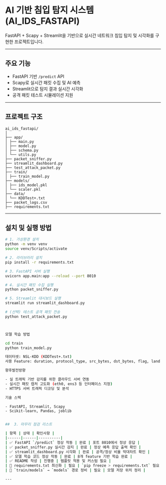 #  AI 기반 침입 탐지 시스템 (AI_IDS_FASTAPI)

FastAPI + Scapy + Streamlit을 기반으로 실시간 네트워크 침입 탐지 및 시각화를 구현한 프로젝트입니다.

---

##  주요 기능
- FastAPI 기반 `/predict` API
- Scapy로 실시간 패킷 수집 및 AI 예측
- Streamlit으로 탐지 결과 실시간 시각화
- 공격 패킷 테스트 시뮬레이션 지원

---

##  프로젝트 구조

```
ai_ids_fastapi/
│
├── app/
│ ├── main.py
│ ├── model.py
│ ├── schema.py
│ └── utils.py
├── packet_sniffer.py
├── streamlit_dashboard.py
├── test_attack_packet.py
├── train/
│ ├── train_model.py
├── models/
│ ├── ids_model.pkl
│ └── scaler.pkl
├── data/
│ └── KDDTest+.txt
├── packet_logs.csv
├── requirements.txt
```
---

##  설치 및 실행 방법

```bash
# 1. 가상환경 설치
python -m venv venv
source venv/Scripts/activate

# 2. 라이브러리 설치
pip install -r requirements.txt

# 3. FastAPI 서버 실행
uvicorn app.main:app --reload --port 8010

# 4. 실시간 패킷 수집 실행
python packet_sniffer.py

# 5. Streamlit 대시보드 실행
streamlit run streamlit_dashboard.py

# (선택) 테스트 공격 패킷 전송
python test_attack_packet.py



모델 학습 방법

cd train
python train_model.py

데이터셋: NSL-KDD (KDDTest+.txt)
사용 Feature: duration, protocol_type, src_bytes, dst_bytes, flag, land, wrong_fragment, urgent

향후발전방향

- 실 트래픽 기반 감지를 위한 클라우드 서버 연동
- 실시간 패킷 캡처 고도화 (eth0, ens3 등 인터페이스 지정)
- HTTPS 서버 트래픽 디코딩 및 분석

기술 스택

- FastAPI, Streamlit, Scapy
- Scikit-learn, Pandas, joblib


##  3. 마무리 점검 리스트

| 항목 | 상태 | 확인사항 |
|------|------|----------|
| ✅ FastAPI `/predict` 정상 작동 | 완료 | 포트 8010에서 정상 응답 |
| ✅ packet_sniffer.py 실시간 감지 | 완료 | 정상 예측 응답 출력 확인 |
| ✅ streamlit_dashboard.py 시각화 | 완료 | 공격/정상 비율 막대차트 확인 |
| ✅ 모델 학습 코드 정상 작동 | 완료 | 8개 feature 기반 학습 완료 |
| ✅ README 작성 | 진행중 | 템플릿 적용 및 커스텀 필요 |
| 🔄 requirements.txt 최신화 | 필요 | `pip freeze > requirements.txt` 필요 |
| 🔄 `train/models` → `models` 경로 정비 | 필요 | 모델 저장 위치 정리 |

---


